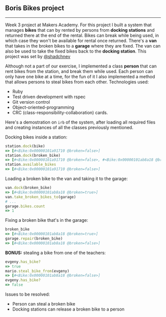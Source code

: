 ## Boris Bikes project

----
Week 3 project at Makers Academy. For this project I built a system that
manages **bikes** that can by rented by persons from **docking stations**
and returned there at the end of the rental. Bikes can break while being used,
in which case they won't be available for rental once returned. There's a **van**
that takes in the broken bikes to a **garage** where they are fixed. The van can also
be used to take the fixed bikes back to the **docking station**. This project was set
by [@shadchnev](https://github.com/shadchnev)

Although not a part of our exercise, I implemented a class **person** that can rent
bikes from the station, and break them while used. Each person can only have one bike
at a time, for the fun of it I also implemented a method that allows persons to steal
bikes from each other. Technologies used:

* Ruby
* Test driven development with rspec
* Git version control
* Object-oriented-programming
* CRC (class-responsibility-collaboration) cards.

Here's a demostration on ```irb``` of the system, after loading all required files and creating
instances of all the classes previously mentioned.

Docking bikes inside a station:

```ruby
station.dock(bike)
=> [#<Bike:0x00000101a91710 @broken=false>]
station.dock(broken_bike)
=> [#<Bike:0x00000101a91710 @broken=false>, #<Bike:0x00000101ab8a18 @broken=true>]
station.available_bikes
=> [#<Bike:0x00000101a91710 @broken=false>]
```

Loading a broken bike to the van and taking it to the garage:

```ruby
van.dock(broken_bike)
=> [#<Bike:0x00000101ab8a18 @broken=true>]
van.take_broken_bikes_to(garage)
# ...
garage.bikes.count
=> 1
```

Fixing a broken bike that's in the garage:

```ruby
broken_bike
=> [#<Bike:0x00000101ab8a18 @broken=true>]
garage.repair(broken_bike)
=> [#<Bike:0x00000101ab8a18 @broken=false>]
```

**BONUS:** stealing a bike from one of the teachers:

```ruby
evgeny.has_bike?
=> true
mario.steal_bike_from(evgeny)
=> [#<Bike:0x00000101ab8a18 @broken=false>]
evgeny.has_bike?
=> false
```

Issues to be resolved:

* Person can steal a broken bike
* Docking stations can release a broken bike to a person

